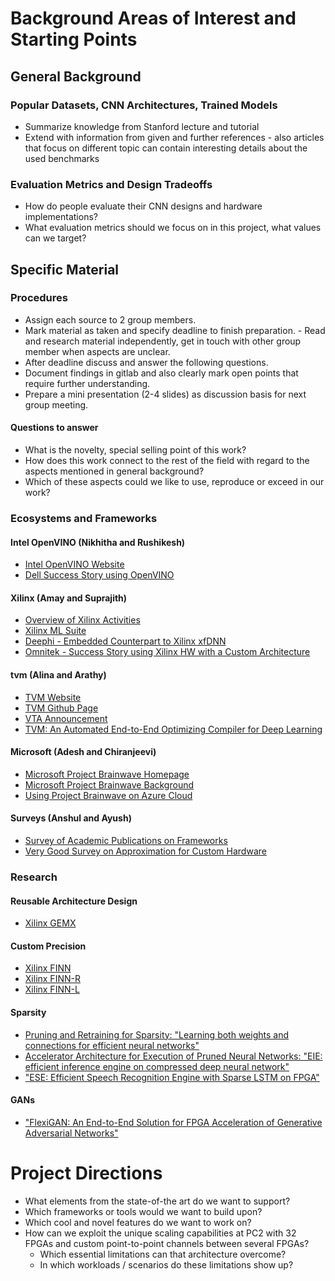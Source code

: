 # Background Areas of Interest and Starting Points

## General Background

### Popular Datasets, CNN Architectures, Trained Models
- Summarize knowledge from Stanford lecture and tutorial
- Extend with information from given and further references - also articles that focus on different topic can contain interesting details about the used benchmarks

### Evaluation Metrics and Design Tradeoffs
- How do people evaluate their CNN designs and hardware implementations?
- What evaluation metrics should we focus on in this project, what values can we target?

## Specific Material

### Procedures

- Assign each source to 2 group members.
- Mark material as taken and specify deadline to finish preparation. - Read and research material independently, get in touch with other group member when aspects are unclear.
- After deadline discuss and answer the following questions.
- Document findings in gitlab and also clearly mark open points that require further understanding.
- Prepare a mini presentation (2-4 slides) as discussion basis for next group meeting.

#### Questions to answer

- What is the novelty, special selling point of this work?
- How does this work connect to the rest of the field with regard to the aspects mentioned in general background?
- Which of these aspects could we like to use, reproduce or exceed in our work?

### Ecosystems and Frameworks

#### Intel OpenVINO (Nikhitha and Rushikesh)
- [Intel OpenVINO Website](https://software.intel.com/en-us/openvino-toolkit)
- [Dell Success Story using OpenVINO](https://www.nextplatform.com/2018/10/15/where-the-fpga-hits-the-server-road-for-inference-acceleration/)

#### Xilinx (Amay and Suprajith)
- [Overview of Xilinx Activities](http://www.ispd.cc/slides/2018/s2_3.pdf)
- [Xilinx ML Suite](https://github.com/Xilinx/ml-suite)
- [Deephi - Embedded Counterpart to Xilinx xfDNN](https://www.xilinx.com/publications/events/developer-forum/2018-frankfurt/xilinx-machine-learning-strategies-with-deephi-tech.pdf)
- [Omnitek - Success Story using Xilinx HW with a Custom Architecture](https://www.nextplatform.com/2018/10/01/boosting-the-clock-for-high-performance-fpga-inference/)

#### tvm (Alina and Arathy)
- [TVM Website](https://tvm.ai/)
- [TVM Github Page](https://github.com/dmlc/tvm/)
- [VTA Announcement](https://tvm.ai/2018/07/12/vta-release-announcement.html)
- [TVM: An Automated End-to-End Optimizing Compiler for Deep Learning](https://arxiv.org/pdf/1802.04799.pdf)

#### Microsoft (Adesh and Chiranjeevi)
- [Microsoft Project Brainwave Homepage](https://www.microsoft.com/en-us/research/project/project-brainwave/)
- [Microsoft Project Brainwave Background](https://www.microsoft.com/en-us/research/blog/microsoft-unveils-project-brainwave/)
- [Using Project Brainwave on Azure Cloud](https://docs.microsoft.com/en-us/azure/machine-learning/service/concept-accelerate-with-fpgas)

#### Surveys (Anshul and Ayush)
- [Survey of Academic Publications on Frameworks](https://arxiv.org/pdf/1803.05900.pdf)
- [Very Good Survey on Approximation for Custom Hardware](https://arxiv.org/abs/1901.06955)

### Research

#### Reusable Architecture Design 
- [Xilinx GEMX](https://github.com/xilinx/gemx)

#### Custom Precision
- [Xilinx FINN](https://dl.acm.org/citation.cfm?id=3021744)
- [Xilinx FINN-R](https://dl.acm.org/citation.cfm?id=3242897)
- [Xilinx FINN-L](https://ieeexplore.ieee.org/abstract/document/8533474)

#### Sparsity
- [Pruning and Retraining for Sparsity: "Learning both weights and connections for efficient neural networks"](https://dl.acm.org/citation.cfm?id=2969366)
- [Accelerator Architecture for Execution of Pruned Neural Networks: "EIE: efficient inference engine on compressed deep neural network"](https://dl.acm.org/citation.cfm?id=3001163)
- ["ESE: Efficient Speech Recognition Engine with Sparse LSTM on FPGA"](https://dl.acm.org/citation.cfm?id=3021745)

#### GANs
- ["FlexiGAN: An End-to-End Solution for FPGA Acceleration of Generative Adversarial Networks"](https://www.cc.gatech.edu/~hadi/doc/paper/2018-fccm-flexigan.pdf)

# Project Directions

- What elements from the state-of-the art do we want to support?
- Which frameworks or tools would we want to build upon?
- Which cool and novel features do we want to work on?
- How can we exploit the unique scaling capabilities at PC2 with 32 FPGAs and custom point-to-point channels between several FPGAs?
	- Which essential limitations can that architecture overcome?
	- In which workloads / scenarios do these limitations show up?